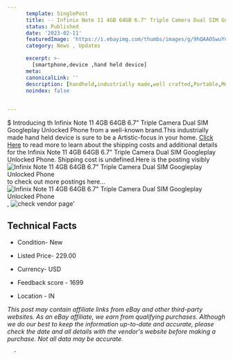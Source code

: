 ```yaml
---
      template: SinglePost
      title: -- Infinix Note 11 4GB 64GB 6.7" Triple Camera Dual SIM Googleplay Unlocked Phone
      status: Published
      date: '2023-02-11'
      featuredImage: 'https://i.ebayimg.com/thumbs/images/g/9hQAAOSwuYdhue0Z/s-l225.jpg'
      category: News , Updates

      excerpt: >-
        [smartphone,device ,hand held device]
      meta:
      canonicalLink: ''
      description: [handheld,industrially made,well crafted,Portable,Mobile,Compact,Convenient,Lightweight,Maneuverable,Man-portable,Miniature,Carriable,Hand-held,Light,Holdable,Transportable,Mobile device,Pocket-sized,On-the-go,Wireless,Cordless,Compact size,Convenient size, smartphone,device ,hand held device]
      noindex: false
      

---
```

$
      Introducing th Infinix Note 11 4GB 64GB 6.7" Triple Camera Dual SIM Googleplay Unlocked Phone from a well-known brand.This industrially made hand held device is sure to be a Artistic-focus in your home. [Click Here](https://www.ebay.com/itm/175066248879?hash=item28c2c2f6af%3Ag%3A9hQAAOSwuYdhue0Z&mkevt=1&mkcid=1&mkrid=711-53200-19255-0&campid=%253CePNCampaignId%253E&customid=%253CreferenceId%253E&toolid=10049) to read more to learn about the shipping costs and additional details for the Infinix Note 11 4GB 64GB 6.7" Triple Camera Dual SIM Googleplay Unlocked Phone. Shipping cost is undefined.Here is the posting visibly ![Infinix Note 11 4GB 64GB 6.7" Triple Camera Dual SIM Googleplay Unlocked Phone](https://i.ebayimg.com/thumbs/images/g/9hQAAOSwuYdhue0Z/s-l225.jpg) to check out more postings here... ![Infinix Note 11 4GB 64GB 6.7" Triple Camera Dual SIM Googleplay Unlocked Phone](https://i.ebayimg.com/images/g/9hQAAOSwuYdhue0Z/s-l960.jpg), ![check vendor page](https://origin-galleryplus.ebayimg.com/ws/web/175066248879_2_0_1/225x225.jpg,https://origin-galleryplus.ebayimg.com/ws/web/175066248879_3_0_1/225x225.jpg,https://origin-galleryplus.ebayimg.com/ws/web/175066248879_4_0_1/225x225.jpg,https://origin-galleryplus.ebayimg.com/ws/web/175066248879_5_0_1/225x225.jpg,https://origin-galleryplus.ebayimg.com/ws/web/175066248879_6_0_1/225x225.jpg,https://origin-galleryplus.ebayimg.com/ws/web/175066248879_7_0_1/225x225.jpg)'

      

 ## Technical Facts 



     
      

 - Condition- New 


      

 - Listed Price- 229.00 


      

 - Currency- USD 


      

 - Feedback score - 1699 


      

 - Location - IN 


      
      

 *_This post may contain affiliate links from eBay and other third-party websites. As an eBay affiliate, we earn from qualifying purchases. Although we do our best to keep the information up-to-date and accurate, please check the date and all details with the vendor's website before making a purchase. Not all data may be accurate._*




      -
